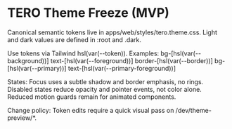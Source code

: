 # TERO Theme Freeze (MVP)

Canonical semantic tokens live in apps/web/styles/tero.theme.css.
Light and dark values are defined in :root and .dark.

Use tokens via Tailwind hsl(var(--token)).
Examples:
bg-[hsl(var(--background))]
text-[hsl(var(--foreground))]
border-[hsl(var(--border))]
bg-[hsl(var(--primary))]
text-[hsl(var(--primary-foreground))]

States:
Focus uses a subtle shadow and border emphasis, no rings.
Disabled states reduce opacity and pointer events, not color alone.
Reduced motion guards remain for animated components.

Change policy:
Token edits require a quick visual pass on /dev/theme-preview/*.

